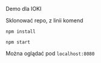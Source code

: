 Demo dla IOKI

Sklonować repo, z linii komend

`npm install`

`npm start`

Można oglądać pod `localhost:8080`
